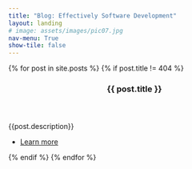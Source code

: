 ```yaml
---
title: "Blog: Effectively Software Development"
layout: landing
# image: assets/images/pic07.jpg
nav-menu: True
show-tile: false
---
```


<!-- Main -->
<div id="main">

<!-- Two -->
<section id="two" class="spotlights">
		{% for post in site.posts %}
		{% if post.title != 404 %}
		<section>
		<a href="generic.html" class="image">
			<img src="{{ site.url }}/{{ post.image }}" alt="" data-position="center center" />
		</a>
		<div class="content">
			<div class="inner">
				<header class="major">
					<h3>{{ post.title }}</h3>
				</header>
				<p>{{post.description}}
				</p>
				<ul class="actions">
					<li><a href="{{ site.url }}{{ post.url }}" class="button">Learn more</a></li>
				</ul>
			</div>
		</div>
	</section>
	{% endif %}
	{% endfor %}
</section>

</div>
